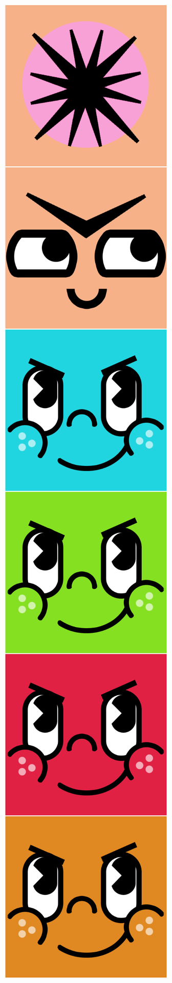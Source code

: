 ![](./Bhole.png)
![](./browy.png)
![](./cheeky-b.png)
![](./cheeky-gr.png)
![](./cheeky-r.png)
![](./cheeky-or.png)
